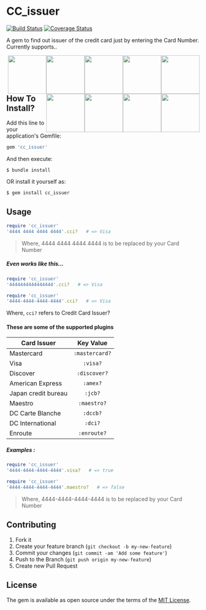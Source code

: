 # CC_issuer

[![Build Status](https://travis-ci.org/manojnaidu619/cc_issuer.svg?branch=master)](https://travis-ci.org/manojnaidu619/cc_issuer)
[![Coverage Status](https://coveralls.io/repos/github/manojnaidu619/cc_issuer/badge.svg?branch=master)](https://coveralls.io/github/manojnaidu619/cc_issuer?branch=master)

A gem to find out issuer of the credit card just by entering the Card Number. Currently supports..

<img src="https://upload.wikimedia.org/wikipedia/commons/thumb/2/2a/Mastercard-logo.svg/1200px-Mastercard-logo.svg.png" heigth="100px" width="100px" style="float: right;" />
<img src="https://upload.wikimedia.org/wikipedia/commons/thumb/0/04/Visa.svg/1200px-Visa.svg.png" heigth="100px" width="100px" style="float: right;"/>
<img src="https://securecdn.pymnts.com/wp-content/uploads/2014/03/Discover-logo-e1416429693676.jpg" heigth="100px" width="100px" style="float: right;"/>
<img src="https://www.underconsideration.com/brandnew/archives/american_express_logo_wordmark_detail.png" heigth="200px" width="100px" style="float: right;"/>
<img src="https://upload.wikimedia.org/wikipedia/commons/thumb/4/40/JCB_logo.svg/1200px-JCB_logo.svg.png" heigth="100px" width="100px" style="float: right;" />
<img src="https://www.datatrans.ch/userobjects/4503_3636_ms_acc.png" heigth="100px" width="100px" style="float: right;" />
<img src="http://www.extrapackofpeanuts.com/wp-content/uploads/2013/03/carte-blanche-logo.jpg" heigth="100px" width="100px" style="float: right;"/>
<img src="https://vignette.wikia.nocookie.net/logopedia/images/2/28/DinersClub1950.png/revision/latest?cb=20171213151438" heigth="100px" width="100px" style="float: right;"/>
<img src="https://cdn.freebiesupply.com/logos/large/2x/enroute-card-logo-png-transparent.png" heigth="100px" width="100px" style="float: right;"/>


## How To Install?

Add this line to your application's Gemfile:

```ruby
gem 'cc_issuer'
```

And then execute:

    $ bundle install

OR install it yourself as:

    $ gem install cc_issuer

## Usage

 ```ruby
require 'cc_issuer'
'4444 4444 4444 4444'.cci?   # => Visa
```
> Where, 4444 4444 4444 4444 is to be replaced by your Card Number
##### Even works like this...

```ruby
require 'cc_issuer'
'4444444444444444'.cci?   # => Visa
```

```ruby
require 'cc_issuer'
'4444-4444-4444-4444'.cci?   # => Visa
```

Where, `cci?` refers to Credit Card Issuer?

#### These are some of the supported plugins

| Card Issuer       | Key Value |
| ------------- |:-------------:|
| Mastercard      | `:mastercard?`|
| Visa      | `:visa?`|
| Discover | `:discover?`|
| American Express | `:amex?`|
| Japan credit bureau | `:jcb?`|
| Maestro | `:maestro?` |
| DC Carte Blanche | `:dccb?` |    
| DC International | `:dci?` |
| Enroute | `:enroute?` |

##### Examples :

```ruby
require 'cc_issuer'
'4444-4444-4444-4444'.visa?   # => true
```
```ruby
require 'cc_issuer'
'4444-4444-4444-4444'.maestro?   # => false
```
> Where, 4444-4444-4444-4444 is to be replaced by your Card Number

## Contributing

1. Fork it
2. Create your feature branch (`git checkout -b my-new-feature`)
3. Commit your changes (`git commit -am 'Add some feature'`)
4. Push to the Branch (`git push origin my-new-feature`)
5. Create new Pull Request

## License

The gem is available as open source under the terms of the [MIT License](https://opensource.org/licenses/MIT).
